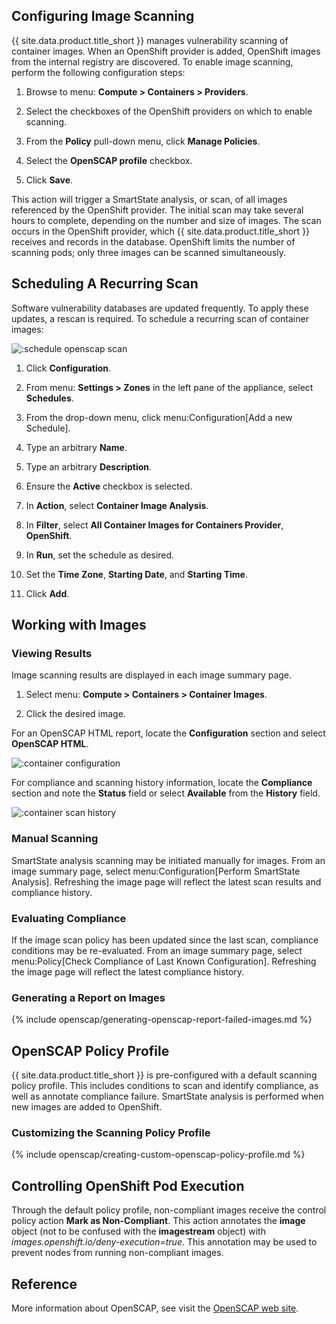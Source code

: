## Configuring Image Scanning

{{ site.data.product.title_short }} manages vulnerability scanning of container images. When
an OpenShift provider is added, OpenShift images from the internal
registry are discovered. To enable image scanning, perform the following
configuration steps:

1.  Browse to menu: **Compute > Containers > Providers**.

2.  Select the checkboxes of the OpenShift providers on which to enable
    scanning.

3.  From the **Policy** pull-down menu, click **Manage Policies**.

4.  Select the **OpenSCAP profile** checkbox.

5.  Click **Save**.

This action will trigger a SmartState analysis, or scan, of all images
referenced by the OpenShift provider. The initial scan may take several
hours to complete, depending on the number and size of images. The scan
occurs in the OpenShift provider, which {{ site.data.product.title_short }} receives
and records in the database. OpenShift limits the number of scanning
pods; only three images can be scanned simultaneously.

## Scheduling A Recurring Scan

Software vulnerability databases are updated frequently. To apply these
updates, a rescan is required. To schedule a recurring scan of container
images:

![:schedule openscap scan](../images/:schedule_openscap_scan.png)

1.  Click **Configuration**.

2.  From menu: **Settings > Zones** in the left pane of the appliance,
    select **Schedules**.

3.  From the drop-down menu, click menu:Configuration\[Add a new
    Schedule\].

4.  Type an arbitrary **Name**.

5.  Type an arbitrary **Description**.

6.  Ensure the **Active** checkbox is selected.

7.  In **Action**, select **Container Image Analysis**.

8.  In **Filter**, select **All Container Images for Containers
    Provider**, **OpenShift**.

9.  In **Run**, set the schedule as desired.

10. Set the **Time Zone**, **Starting Date**, and **Starting Time**.

11. Click **Add**.

## Working with Images

### Viewing Results

Image scanning results are displayed in each image summary page.

1.  Select menu: **Compute > Containers > Container Images**.

2.  Click the desired image.

For an OpenSCAP HTML report, locate the **Configuration** section and
select **OpenSCAP HTML**.

![:container configuration](../images/:container_configuration.png)

For compliance and scanning history information, locate the
**Compliance** section and note the **Status** field or select
**Available** from the **History** field.

![:container scan history](../images/:container_scan_history.png)

### Manual Scanning

SmartState analysis scanning may be initiated manually for images. From
an image summary page, select menu:Configuration\[Perform SmartState
Analysis\]. Refreshing the image page will reflect the latest scan
results and compliance history.

### Evaluating Compliance

If the image scan policy has been updated since the last scan,
compliance conditions may be re-evaluated. From an image summary page,
select menu:Policy\[Check Compliance of Last Known Configuration\].
Refreshing the image page will reflect the latest compliance history.

### Generating a Report on Images

{% include openscap/generating-openscap-report-failed-images.md %}

## OpenSCAP Policy Profile

{{ site.data.product.title_short }} is pre-configured with a default scanning policy
profile. This includes conditions to scan and identify compliance, as
well as annotate compliance failure. SmartState analysis is performed
when new images are added to OpenShift.

### Customizing the Scanning Policy Profile

{% include openscap/creating-custom-openscap-policy-profile.md %}

## Controlling OpenShift Pod Execution

Through the default policy profile, non-compliant images receive the
control policy action **Mark as Non-Compliant**. This action annotates
the **image** object (not to be confused with the **imagestream**
object) with *images.openshift.io/deny-execution=true*. This annotation
may be used to prevent nodes from running non-compliant images.

## Reference

More information about OpenSCAP, see visit the [OpenSCAP web
site](https://www.open-scap.org/).
